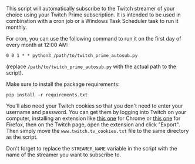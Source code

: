 This script will automatically subscribe to the Twitch streamer of your choice using your Twitch Prime subscription. It is intended to be used in combination with a cron job or a Windows Task Scheduler task to run it monthly.

For cron, you can use the following command to run it on the first day of every month at 12:00 AM:

```
0 0 1 * * python3 /path/to/twitch_prime_autosub.py
```
(replace `/path/to/twitch_prime_autosub.py` with the actual path to the script).

Make sure to install the package requirements:

```
pip install -r requirements.txt
```

You'll also need your Twitch cookies so that you don't need to enter your username and password. You can get them by logging into Twitch on your computer, installing an extension like [this one](https://chromewebstore.google.com/detail/get-cookiestxt-locally/cclelndahbckbenkjhflpdbgdldlbecc) for Chrome or [this one](https://addons.mozilla.org/en-US/firefox/addon/get-cookies-txt-locally/) for Firefox, then on the Twitch page, open the extension and click "Export". Then simply move the `www.twitch.tv_cookies.txt` file to the same directory as the script.

Don't forget to replace the `STREAMER_NAME` variable in the script with the name of the streamer you want to subscribe to.
